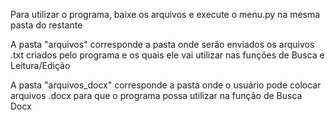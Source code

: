 Para utilizar o programa, baixe os arquivos e execute o menu.py na mesma pasta do restante

A pasta "arquivos" corresponde a pasta onde serão enviados os arquivos .txt criados pelo programa 
e os quais ele vai utilizar nas funções de Busca e Leitura/Edição

A pasta "arquivos_docx" corresponde a pasta onde o usuário pode colocar arquivos .docx para que o 
programa possa utilizar na função de Busca Docx

